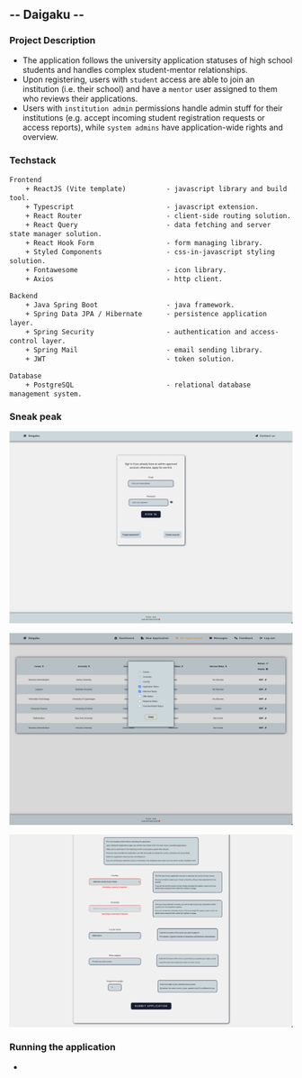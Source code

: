## -- Daigaku --

### Project Description
+ The application follows the university application statuses of high school students and handles complex student-mentor relationships.
+ Upon registering, users with ``student`` access are able to join an institution (i.e. their school) and have a ``mentor`` user assigned to them who reviews their applications.
+ Users with ``institution admin`` permissions handle admin stuff for their institutions (e.g. accept incoming student registration requests or access reports), while ``system admins`` have application-wide rights and overview.


### Techstack
```
Frontend
    + ReactJS (Vite template)          - javascript library and build tool.
    + Typescript                       - javascript extension.
    + React Router                     - client-side routing solution.
    + React Query                      - data fetching and server state manager solution.
    + React Hook Form                  - form managing library.
    + Styled Components                - css-in-javascript styling solution.
    + Fontawesome                      - icon library.
    + Axios                            - http client.
```

```
Backend
    + Java Spring Boot                 - java framework.
    + Spring Data JPA / Hibernate      - persistence application layer.
    + Spring Security                  - authentication and access-control layer.
    + Spring Mail                      - email sending library.
    + JWT                              - token solution.
```

```
Database
    + PostgreSQL                       - relational database management system.
```


### Sneak peak
![login_page](./repo-assets/login_page.png)

![applications_table_modal](./repo-assets/applications_table_modal.png)

![application_form](./repo-assets/application_form.png)


### Running the application
+ 